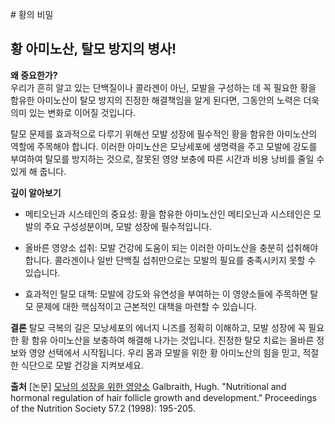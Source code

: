 
﻿# 황의 비밀
## 황 아미노산, 탈모 방지의 병사!

  
**왜 중요한가?**  
우리가 흔히 알고 있는 단백질이나 콜라겐이 아닌, 모발을 구성하는 데 꼭 필요한 황을 함유한 아미노산이 탈모 방지의 진정한 해결책임을 알게 된다면, 그동안의 노력은 더욱 의미 있는 변화로 이어질 것입니다.  
  
탈모 문제를 효과적으로 다루기 위해선 모발 성장에 필수적인 황을 함유한 아미노산의 역할에 주목해야 합니다. 이러한 아미노산은 모낭세포에 생명력을 주고 모발에 강도를 부여하여 탈모를 방지하는 것으로, 잘못된 영양 보충에 따른 시간과 비용 낭비를 줄일 수 있게 해 줍니다.  
  
**깊이 알아보기**  
 - 메티오닌과 시스테인의 중요성: 황을 함유한 아미노산인 메티오닌과 시스테인은 모발의 주요 구성성분이며, 모발 성장에 필수적입니다.  
 
 - 올바른 영양소 섭취: 모발 건강에 도움이 되는 이러한 아미노산을 충분히 섭취해야 합니다. 콜라겐이나 일반 단백질 섭취만으로는 모발의 필요를 충족시키지 못할 수 있습니다.  
 
 - 효과적인 탈모 대책: 모발에 강도와 유연성을 부여하는 이 영양소들에 주목하면 탈모 문제에 대한 핵심적이고 근본적인 대책을 마련할 수 있습니다.  
  
**결론**
탈모 극복의 길은 모낭세포의 에너지 니즈를 정확히 이해하고, 모발 성장에 꼭 필요한 황 함유 아미노산을 보충하여 해결해 나가는 것입니다. 진정한 탈모 치료는 올바른 정보와 영양 선택에서 시작됩니다. 우리 몸과 모발을 위한 황 아미노산의 힘을 믿고, 적절한 식단으로 모발 건강을 지켜보세요.

**출처**
[논문] [모낭의 성장을 위한 영양소](https://frontier-three.vercel.app/kr/m04/m0407/m040704) Galbraith, Hugh. "Nutritional and hormonal regulation of hair follicle growth and development." Proceedings of the Nutrition Society 57.2 (1998): 195-205.
<!--stackedit_data:
eyJoaXN0b3J5IjpbMTQ2ODA4NzMwOSwxOTM3ODUyMjM2LDE0Nj
gwODczMDksMTkzNzg1MjIzNl19
-->